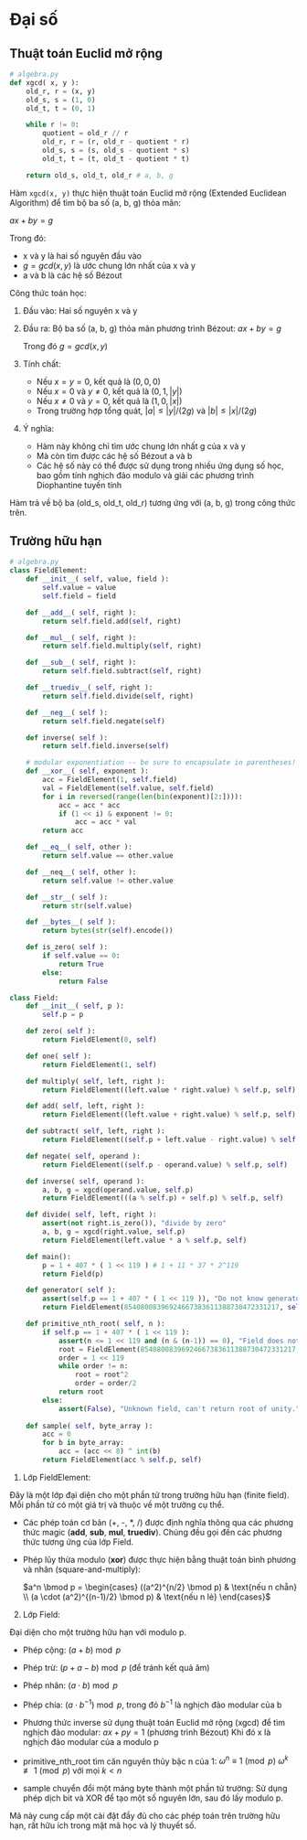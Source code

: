 # Đại số

## Thuật toán Euclid mở rộng
```python
# algebra.py
def xgcd( x, y ):
    old_r, r = (x, y)
    old_s, s = (1, 0)
    old_t, t = (0, 1)

    while r != 0:
        quotient = old_r // r
        old_r, r = (r, old_r - quotient * r)
        old_s, s = (s, old_s - quotient * s)
        old_t, t = (t, old_t - quotient * t)

    return old_s, old_t, old_r # a, b, g
```

Hàm `xgcd(x, y)` thực hiện thuật toán Euclid mở rộng (Extended Euclidean Algorithm) để tìm bộ ba số (a, b, g) thỏa mãn:

$ax + by = g$

Trong đó:
- x và y là hai số nguyên đầu vào
- $g = gcd(x, y)$ là ước chung lớn nhất của x và y
- a và b là các hệ số Bézout

Công thức toán học:

1) Đầu vào: Hai số nguyên x và y

2) Đầu ra: Bộ ba số (a, b, g) thỏa mãn phương trình Bézout:
   $ax + by = g$
   
   Trong đó $g = gcd(x, y)$

3) Tính chất:
   - Nếu $x = y = 0$, kết quả là $(0, 0, 0)$
   - Nếu $x = 0$ và $y \neq 0$, kết quả là $(0, 1, |y|)$
   - Nếu $x \neq 0$ và $y = 0$, kết quả là $(1, 0, |x|)$
   - Trong trường hợp tổng quát, $|a| \leq |y|/(2g)$ và $|b| \leq |x|/(2g)$

4) Ý nghĩa:
   - Hàm này không chỉ tìm ước chung lớn nhất g của x và y
   - Mà còn tìm được các hệ số Bézout a và b
   - Các hệ số này có thể được sử dụng trong nhiều ứng dụng số học, bao gồm tính nghịch đảo modulo và giải các phương trình Diophantine tuyến tính

Hàm trả về bộ ba (old_s, old_t, old_r) tương ứng với (a, b, g) trong công thức trên.

## Trường hữu hạn

```python
# algebra.py
class FieldElement:
    def __init__( self, value, field ):
        self.value = value
        self.field = field

    def __add__( self, right ):
        return self.field.add(self, right)

    def __mul__( self, right ):
        return self.field.multiply(self, right)

    def __sub__( self, right ):
        return self.field.subtract(self, right)

    def __truediv__( self, right ):
        return self.field.divide(self, right)

    def __neg__( self ):
        return self.field.negate(self)

    def inverse( self ):
        return self.field.inverse(self)

    # modular exponentiation -- be sure to encapsulate in parentheses!
    def __xor__( self, exponent ):
        acc = FieldElement(1, self.field)
        val = FieldElement(self.value, self.field)
        for i in reversed(range(len(bin(exponent)[2:]))):
            acc = acc * acc
            if (1 << i) & exponent != 0:
                acc = acc * val
        return acc

    def __eq__( self, other ):
        return self.value == other.value

    def __neq__( self, other ):
        return self.value != other.value

    def __str__( self ):
        return str(self.value)

    def __bytes__( self ):
        return bytes(str(self).encode())

    def is_zero( self ):
        if self.value == 0:
            return True
        else:
            return False

class Field:
    def __init__( self, p ):
        self.p = p

    def zero( self ):
        return FieldElement(0, self)

    def one( self ):
        return FieldElement(1, self)

    def multiply( self, left, right ):
        return FieldElement((left.value * right.value) % self.p, self)

    def add( self, left, right ):
        return FieldElement((left.value + right.value) % self.p, self)

    def subtract( self, left, right ):
        return FieldElement((self.p + left.value - right.value) % self.p, self)

    def negate( self, operand ):
        return FieldElement((self.p - operand.value) % self.p, self)

    def inverse( self, operand ):
        a, b, g = xgcd(operand.value, self.p)
        return FieldElement(((a % self.p) + self.p) % self.p, self)

    def divide( self, left, right ):
        assert(not right.is_zero()), "divide by zero"
        a, b, g = xgcd(right.value, self.p)
        return FieldElement(left.value * a % self.p, self)

    def main():
        p = 1 + 407 * ( 1 << 119 ) # 1 + 11 * 37 * 2^119
        return Field(p)

    def generator( self ):
        assert(self.p == 1 + 407 * ( 1 << 119 )), "Do not know generator for other fields beyond 1+407*2^119"
        return FieldElement(85408008396924667383611388730472331217, self)

    def primitive_nth_root( self, n ):
        if self.p == 1 + 407 * ( 1 << 119 ):
            assert(n <= 1 << 119 and (n & (n-1)) == 0), "Field does not have nth root of unity where n > 2^119 or not power of two."
            root = FieldElement(85408008396924667383611388730472331217, self)
            order = 1 << 119
            while order != n:
                root = root^2
                order = order/2
            return root
        else:
            assert(False), "Unknown field, can't return root of unity."
            
    def sample( self, byte_array ):
        acc = 0
        for b in byte_array:
            acc = (acc << 8) ^ int(b)
        return FieldElement(acc % self.p, self)
```
1. Lớp FieldElement:

Đây là một lớp đại diện cho một phần tử trong trường hữu hạn (finite field). Mỗi phần tử có một giá trị và thuộc về một trường cụ thể.

- Các phép toán cơ bản (+, -, *, /) được định nghĩa thông qua các phương thức magic (__add__, __sub__, __mul__, __truediv__). Chúng đều gọi đến các phương thức tương ứng của lớp Field.

- Phép lũy thừa modulo (__xor__) được thực hiện bằng thuật toán bình phương và nhân (square-and-multiply):

  $a^n \bmod p = \begin{cases}
  ((a^2)^{n/2} \bmod p) & \text{nếu n chẵn} \\
  (a \cdot (a^2)^{(n-1)/2} \bmod p) & \text{nếu n lẻ}
  \end{cases}$

2. Lớp Field:

Đại diện cho một trường hữu hạn với modulo p.

- Phép cộng: $(a + b) \bmod p$
- Phép trừ: $(p + a - b) \bmod p$ (để tránh kết quả âm)
- Phép nhân: $(a \cdot b) \bmod p$
- Phép chia: $(a \cdot b^{-1}) \bmod p$, trong đó $b^{-1}$ là nghịch đảo modular của b

- Phương thức inverse sử dụng thuật toán Euclid mở rộng (xgcd) để tìm nghịch đảo modular:
  $ax + py = 1$ (phương trình Bézout)
  Khi đó x là nghịch đảo modular của a modulo p

- primitive_nth_root tìm căn nguyên thủy bậc n của 1:
  $\omega^n \equiv 1 \pmod{p}$
  $\omega^k \not\equiv 1 \pmod{p}$ với mọi $k < n$

- sample chuyển đổi một mảng byte thành một phần tử trường:
  Sử dụng phép dịch bit và XOR để tạo một số nguyên lớn, sau đó lấy modulo p.

Mã này cung cấp một cài đặt đầy đủ cho các phép toán trên trường hữu hạn, rất hữu ích trong mật mã học và lý thuyết số.
